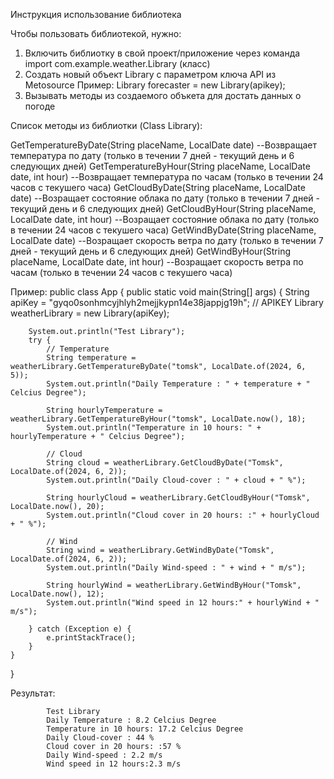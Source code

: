 Инструкция использование библиотека

Чтобы пользовать библиотекой, нужно:
1. Включить библиотку в свой проект/приложение через команда import com.example.weather.Library (класс)
2. Создать новый объект Library c параметром ключа API из Metosource
    Пример: Library forecaster = new Library(apikey);
3. Вызывать методы из cоздаемого объкета для достать данных о погоде

Список методы из библиотки (Class Library):

GetTemperatureByDate(String placeName, LocalDate date)
--Возвращает температура по дату (только в течении 7 дней - текущий день и 6 следующих дней) 
GetTemperatureByHour(String placeName, LocalDate date, int hour)
--Возвращает температура по часам (только в течении 24 часов с текушего часа)
GetCloudByDate(String placeName, LocalDate date)
--Возращает состояние облака по дату (только в течении 7 дней - текущий день и 6 следующих дней) 
GetCloudByHour(String placeName, LocalDate date, int hour)
--Возращает состояние облака по дату (только в течении 24 часов с текушего часа)
GetWindByDate(String placeName, LocalDate date)
--Возращает скорость ветра по дату (только в течении 7 дней - текущий день и 6 следующих дней) 
GetWindByHour(String placeName, LocalDate date, int hour)
--Возращает скорость ветра по часам (только в течении 24 часов с текушего часа) 


Пример:
public class App {
    public static void main(String[] args) {
        String apiKey = "gyqo0sonhmcyjhlyh2mejjkypn14e38jappjg19h"; // APIKEY
        Library weatherLibrary = new Library(apiKey);

        System.out.println("Test Library");
        try {
            // Temperature
            String temperature = weatherLibrary.GetTemperatureByDate("tomsk", LocalDate.of(2024, 6, 5));
            System.out.println("Daily Temperature : " + temperature + " Celcius Degree");

            String hourlyTemperature = weatherLibrary.GetTemperatureByHour("tomsk", LocalDate.now(), 18);
            System.out.println("Temperature in 10 hours: " + hourlyTemperature + " Celcius Degree");

            // Cloud
            String cloud = weatherLibrary.GetCloudByDate("Tomsk", LocalDate.of(2024, 6, 2));
            System.out.println("Daily Cloud-cover : " + cloud + " %");

            String hourlyCloud = weatherLibrary.GetCloudByHour("Tomsk", LocalDate.now(), 20);
            System.out.println("Cloud cover in 20 hours: :" + hourlyCloud + " %");

            // Wind
            String wind = weatherLibrary.GetWindByDate("Tomsk", LocalDate.of(2024, 6, 2));
            System.out.println("Daily Wind-speed : " + wind + " m/s");

            String hourlyWind = weatherLibrary.GetWindByHour("Tomsk", LocalDate.now(), 12);
            System.out.println("Wind speed in 12 hours:" + hourlyWind + " m/s");

        } catch (Exception e) {
            e.printStackTrace();
        }
    }
}

Результат: 
            
            Test Library
            Daily Temperature : 8.2 Celcius Degree
            Temperature in 10 hours: 17.2 Celcius Degree
            Daily Cloud-cover : 44 %
            Cloud cover in 20 hours: :57 %
            Daily Wind-speed : 2.2 m/s
            Wind speed in 12 hours:2.3 m/s
